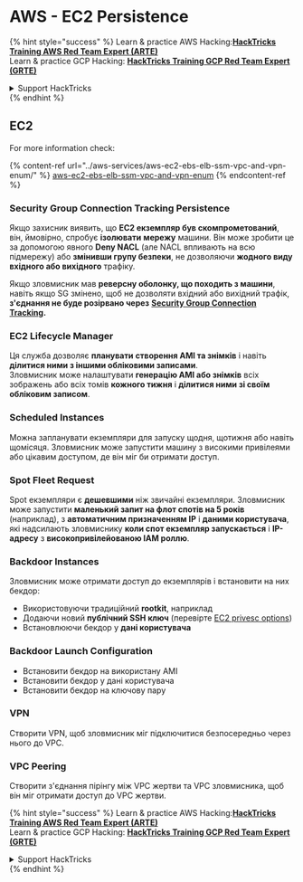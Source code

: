 # AWS - EC2 Persistence

{% hint style="success" %}
Learn & practice AWS Hacking:<img src="../../../.gitbook/assets/image (1).png" alt="" data-size="line">[**HackTricks Training AWS Red Team Expert (ARTE)**](https://training.hacktricks.xyz/courses/arte)<img src="../../../.gitbook/assets/image (1).png" alt="" data-size="line">\
Learn & practice GCP Hacking: <img src="../../../.gitbook/assets/image (2).png" alt="" data-size="line">[**HackTricks Training GCP Red Team Expert (GRTE)**<img src="../../../.gitbook/assets/image (2).png" alt="" data-size="line">](https://training.hacktricks.xyz/courses/grte)

<details>

<summary>Support HackTricks</summary>

* Check the [**subscription plans**](https://github.com/sponsors/carlospolop)!
* **Join the** 💬 [**Discord group**](https://discord.gg/hRep4RUj7f) or the [**telegram group**](https://t.me/peass) or **follow** us on **Twitter** 🐦 [**@hacktricks\_live**](https://twitter.com/hacktricks\_live)**.**
* **Share hacking tricks by submitting PRs to the** [**HackTricks**](https://github.com/carlospolop/hacktricks) and [**HackTricks Cloud**](https://github.com/carlospolop/hacktricks-cloud) github repos.

</details>
{% endhint %}

## EC2

For more information check:

{% content-ref url="../aws-services/aws-ec2-ebs-elb-ssm-vpc-and-vpn-enum/" %}
[aws-ec2-ebs-elb-ssm-vpc-and-vpn-enum](../aws-services/aws-ec2-ebs-elb-ssm-vpc-and-vpn-enum/)
{% endcontent-ref %}

### Security Group Connection Tracking Persistence

Якщо захисник виявить, що **EC2 екземпляр був скомпрометований**, він, ймовірно, спробує **ізолювати** **мережу** машини. Він може зробити це за допомогою явного **Deny NACL** (але NACL впливають на всю підмережу) або **змінивши групу безпеки**, не дозволяючи **жодного виду вхідного або вихідного** трафіку.

Якщо зловмисник мав **реверсну оболонку, що походить з машини**, навіть якщо SG змінено, щоб не дозволяти вхідний або вихідний трафік, **з'єднання не буде розірвано через** [**Security Group Connection Tracking**](https://docs.aws.amazon.com/AWSEC2/latest/UserGuide/security-group-connection-tracking.html)**.**

### EC2 Lifecycle Manager

Ця служба дозволяє **планувати** **створення AMI та знімків** і навіть **ділитися ними з іншими обліковими записами**.\
Зловмисник може налаштувати **генерацію AMI або знімків** всіх зображень або всіх томів **кожного тижня** і **ділитися ними зі своїм обліковим записом**.

### Scheduled Instances

Можна запланувати екземпляри для запуску щодня, щотижня або навіть щомісяця. Зловмисник може запустити машину з високими привілеями або цікавим доступом, де він міг би отримати доступ.

### Spot Fleet Request

Spot екземпляри є **дешевшими** ніж звичайні екземпляри. Зловмисник може запустити **маленький запит на флот спотів на 5 років** (наприклад), з **автоматичним призначенням IP** і **даними користувача**, які надсилають зловмиснику **коли спот екземпляр запускається** і **IP-адресу** з **високопривілейованою IAM роллю**.

### Backdoor Instances

Зловмисник може отримати доступ до екземплярів і встановити на них бекдор:

* Використовуючи традиційний **rootkit**, наприклад
* Додаючи новий **публічний SSH ключ** (перевірте [EC2 privesc options](../aws-privilege-escalation/aws-ec2-privesc.md))
* Встановлюючи бекдор у **дані користувача**

### **Backdoor Launch Configuration**

* Встановити бекдор на використану AMI
* Встановити бекдор у дані користувача
* Встановити бекдор на ключову пару

### VPN

Створити VPN, щоб зловмисник міг підключитися безпосередньо через нього до VPC.

### VPC Peering

Створити з'єднання пірінгу між VPC жертви та VPC зловмисника, щоб він міг отримати доступ до VPC жертви.

{% hint style="success" %}
Learn & practice AWS Hacking:<img src="../../../.gitbook/assets/image (1).png" alt="" data-size="line">[**HackTricks Training AWS Red Team Expert (ARTE)**](https://training.hacktricks.xyz/courses/arte)<img src="../../../.gitbook/assets/image (1).png" alt="" data-size="line">\
Learn & practice GCP Hacking: <img src="../../../.gitbook/assets/image (2).png" alt="" data-size="line">[**HackTricks Training GCP Red Team Expert (GRTE)**<img src="../../../.gitbook/assets/image (2).png" alt="" data-size="line">](https://training.hacktricks.xyz/courses/grte)

<details>

<summary>Support HackTricks</summary>

* Check the [**subscription plans**](https://github.com/sponsors/carlospolop)!
* **Join the** 💬 [**Discord group**](https://discord.gg/hRep4RUj7f) or the [**telegram group**](https://t.me/peass) or **follow** us on **Twitter** 🐦 [**@hacktricks\_live**](https://twitter.com/hacktricks\_live)**.**
* **Share hacking tricks by submitting PRs to the** [**HackTricks**](https://github.com/carlospolop/hacktricks) and [**HackTricks Cloud**](https://github.com/carlospolop/hacktricks-cloud) github repos.

</details>
{% endhint %}
